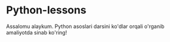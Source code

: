 # Python-lessons
Assalomu alaykum. Python asoslari darsini ko'dlar orqali o'rganib amaliyotda sinab ko'ring!
